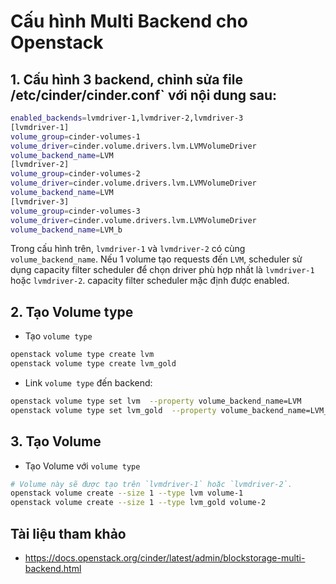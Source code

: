 # Cấu hình Multi Backend cho Openstack

## 1. Cấu hình 3 backend, chỉnh sửa file /etc/cinder/cinder.conf` với nội dung sau:
```sh
enabled_backends=lvmdriver-1,lvmdriver-2,lvmdriver-3
[lvmdriver-1]
volume_group=cinder-volumes-1
volume_driver=cinder.volume.drivers.lvm.LVMVolumeDriver
volume_backend_name=LVM
[lvmdriver-2]
volume_group=cinder-volumes-2
volume_driver=cinder.volume.drivers.lvm.LVMVolumeDriver
volume_backend_name=LVM
[lvmdriver-3]
volume_group=cinder-volumes-3
volume_driver=cinder.volume.drivers.lvm.LVMVolumeDriver
volume_backend_name=LVM_b
```

Trong cấu hình trên, `lvmdriver-1` và `lvmdriver-2` có cùng `volume_backend_name`. Nếu 1 volume tạo requests đến `LVM`, scheduler sử dụng capacity filter scheduler để chọn driver phù hợp nhất là `lvmdriver-1` hoặc `lvmdriver-2`. capacity filter scheduler mặc định được enabled.

## 2. Tạo Volume type
- Tạo `volume type`
```sh
openstack volume type create lvm
openstack volume type create lvm_gold
```
- Link `volume type` đến backend:
```sh
openstack volume type set lvm  --property volume_backend_name=LVM
openstack volume type set lvm_gold  --property volume_backend_name=LVM_b
```

## 3. Tạo Volume
- Tạo Volume với `volume type`
```sh
# Volume này sẽ được tạo trên `lvmdriver-1` hoặc `lvmdriver-2`.
openstack volume create --size 1 --type lvm volume-1
openstack volume create --size 1 --type lvm_gold volume-2
```
## Tài liệu tham khảo
- https://docs.openstack.org/cinder/latest/admin/blockstorage-multi-backend.html
